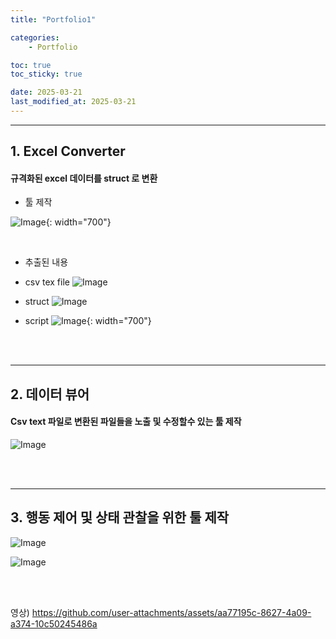 ```yaml
---
title: "Portfolio1"

categories:
    - Portfolio

toc: true
toc_sticky: true

date: 2025-03-21
last_modified_at: 2025-03-21
---
```


--------------------

## 1. Excel Converter

#### 규격화된 excel 데이터를 struct 로 변환

* 툴 제작

![Image](https://github.com/user-attachments/assets/313c6ddd-d351-42dd-81af-e68089301580){: width="700"}

<br>

* 추출된 내용

- csv tex file
![Image](https://github.com/user-attachments/assets/d1e7816a-789e-4d7e-a85d-4cbaa595b1be)

- struct
![Image](https://github.com/user-attachments/assets/adc9fea2-7956-4db1-893c-99a8fd39b5a8)

- script
![Image](https://github.com/user-attachments/assets/94bc6fab-cc44-4096-beea-53617014f7ef){: width="700"}

<br>
<br>

----------
## 2. 데이터 뷰어

#### Csv text 파일로 변환된 파일들을 노출 및 수정할수 있는 툴 제작

![Image](https://github.com/user-attachments/assets/5c9ae296-95e1-4048-a38e-e1d239aca4af)

<br>
<br>

----------
## 3. 행동 제어 및 상태 관찰을 위한 툴 제작

![Image](https://github.com/user-attachments/assets/cc6e3252-79ad-4130-a550-956a729a067d)

![Image](https://github.com/user-attachments/assets/7f8fc951-e8b4-4870-8e2d-86a21503dc3d)

<br>
<br>

영상) https://github.com/user-attachments/assets/aa77195c-8627-4a09-a374-10c50245486a
